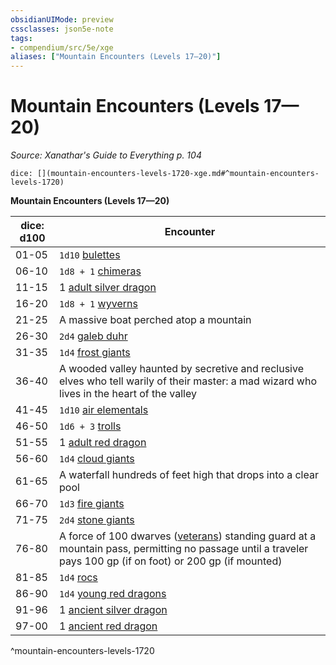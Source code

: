 ```yaml
---
obsidianUIMode: preview
cssclasses: json5e-note
tags:
- compendium/src/5e/xge
aliases: ["Mountain Encounters (Levels 17—20)"]
---
```

# Mountain Encounters (Levels 17—20)
*Source: Xanathar's Guide to Everything p. 104* 

`dice: [](mountain-encounters-levels-1720-xge.md#^mountain-encounters-levels-1720)`

**Mountain Encounters (Levels 17—20)**

| dice: d100 | Encounter |
|------------|-----------|
| 01-05 | `1d10` [bulettes](/compendium/bestiary/monstrosity/bulette.md) |
| 06-10 | `1d8 + 1` [chimeras](/compendium/bestiary/monstrosity/chimera.md) |
| 11-15 | 1 [adult silver dragon](/compendium/bestiary/dragon/adult-silver-dragon.md) |
| 16-20 | `1d8 + 1` [wyverns](/compendium/bestiary/dragon/wyvern.md) |
| 21-25 | A massive boat perched atop a mountain |
| 26-30 | `2d4` [galeb duhr](/compendium/bestiary/elemental/galeb-duhr.md) |
| 31-35 | `1d4` [frost giants](/compendium/bestiary/giant/frost-giant.md) |
| 36-40 | A wooded valley haunted by secretive and reclusive elves who tell warily of their master: a mad wizard who lives in the heart of the valley |
| 41-45 | `1d10` [air elementals](/compendium/bestiary/elemental/air-elemental.md) |
| 46-50 | `1d6 + 3` [trolls](/compendium/bestiary/giant/troll.md) |
| 51-55 | 1 [adult red dragon](/compendium/bestiary/dragon/adult-red-dragon.md) |
| 56-60 | `1d4` [cloud giants](/compendium/bestiary/giant/cloud-giant.md) |
| 61-65 | A waterfall hundreds of feet high that drops into a clear pool |
| 66-70 | `1d3` [fire giants](/compendium/bestiary/giant/fire-giant.md) |
| 71-75 | `2d4` [stone giants](/compendium/bestiary/giant/stone-giant.md) |
| 76-80 | A force of 100 dwarves ([veterans](/compendium/bestiary/humanoid/veteran.md)) standing guard at a mountain pass, permitting no passage until a traveler pays 100 gp (if on foot) or 200 gp (if mounted) |
| 81-85 | `1d4` [rocs](/compendium/bestiary/monstrosity/roc.md) |
| 86-90 | `1d4` [young red dragons](/compendium/bestiary/dragon/young-red-dragon.md) |
| 91-96 | 1 [ancient silver dragon](/compendium/bestiary/dragon/ancient-silver-dragon.md) |
| 97-00 | 1 [ancient red dragon](/compendium/bestiary/dragon/ancient-red-dragon.md) |
^mountain-encounters-levels-1720